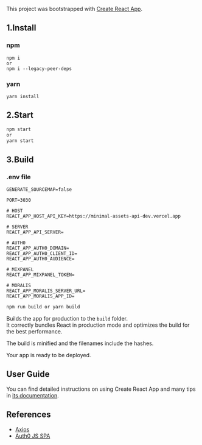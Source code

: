 This project was bootstrapped with [Create React App](https://github.com/facebook/create-react-app).

## 1.Install

### npm

```
npm i
or
npm i --legacy-peer-deps
```

### yarn

```
yarn install
```

## 2.Start

```sh
npm start
or
yarn start
```

## 3.Build

### .env file

```
GENERATE_SOURCEMAP=false

PORT=3030

# HOST
REACT_APP_HOST_API_KEY=https://minimal-assets-api-dev.vercel.app

# SERVER
REACT_APP_API_SERVER=

# AUTH0
REACT_APP_AUTH0_DOMAIN=
REACT_APP_AUTH0_CLIENT_ID=
REACT_APP_AUTH0_AUDIENCE=

# MIXPANEL
REACT_APP_MIXPANEL_TOKEN=

# MORALIS
REACT_APP_MORALIS_SERVER_URL=
REACT_APP_MORALIS_APP_ID=
```

```sh
npm run build or yarn build
```

Builds the app for production to the `build` folder.<br>
It correctly bundles React in production mode and optimizes the build for the best performance.

The build is minified and the filenames include the hashes.<br>

Your app is ready to be deployed.

## User Guide

You can find detailed instructions on using Create React App and many tips in [its documentation](https://facebook.github.io/create-react-app/).

## References

* [Axios](https://www.npmjs.com/package/axios)
* [Auth0 JS SPA](https://github.com/auth0/auth0-spa-js)